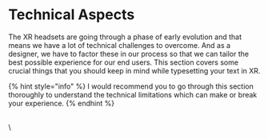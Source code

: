 # Technical Aspects

The XR headsets are going through a phase of early evolution and that means we have a lot of technical challenges to overcome. And as a designer, we have to factor these in our process so that we can tailor the best possible experience for our end users. This section covers some crucial things that you should keep in mind while typesetting your text in XR.

{% hint style="info" %}
I would recommend you to go through this section thoroughly to understand the technical limitations which can make or break your experience.
{% endhint %}

\
\
